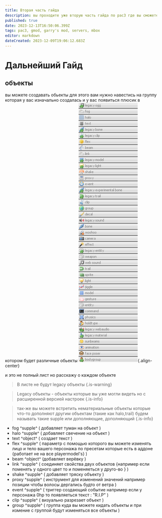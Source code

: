 ```yaml
---
title: Вторая часть гайда
description: вы проходите уже вторую часть гайда по pac3 где вы сможете узнать намного больше о редакторе
published: true
date: 2023-12-13T16:50:06.399Z
tags: pac3, gmod, garry's mod, servers, mbox
editor: markdown
dateCreated: 2023-12-09T19:06:12.683Z
---
```


# Дальнейший Гайд

## объекты

вы можете создавать обьекты для этого вам нужно
навестись на группу которая у вас изначально создалась
и у вас появиться плюсик в котором будет 
различные обьекты
![pac3_list.png](/pac3_list.png){.align-center}

и это не полный лист но расскажу о каждом объекте
> В листе не будут legacy объекты
{.is-warning}

> Legacy объекты - объекты которые вы уже могли видеть но с расширенной версией настроек
{.is-info}

> так-же вы можете встретить нематериальные объекты которые что-то дополняют другим объектам (такие как halo,trail)
будем называть такие supple или дополняющие, дополняющий
{.is-info}
  
- fog ^supple^ ( добавляет туман на объект )
- halo ^supple^ ( добавляет свечение на объект )
- text ^object^ ( создает текст )
- flex ^supple^ ( параметр с помощью которого вы можете изменять лицо и тело вашего персонажа по пресетам которые есть в аддоне {работает не на все playermodel's} )
- beam ^object^ (добавляет верёвку )
- link ^supple^ ( соединяет свойства двух объектов {например если поменять у одного цвет то и поменяеться у друго-во } )
- shake ^supple^ ( добавляет тряску объекту )
- proxy ^supple^ ( инструмент для изменений значений например позиции чтобы волосы дергались будто от ветра )
- event ^supple^ ( триггер создающий событие например если у персонажа 0hp то появляеться текст : "R.I.P" )
- clip ^supple^ ( визуально разрезает объект )
- group ^supple^ ( группа куда вы можете кидать объекты и при измение с группой будут изменяться все объекты )


